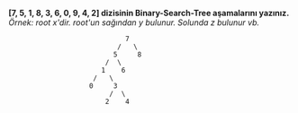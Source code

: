 **[7, 5, 1, 8, 3, 6, 0, 9, 4, 2] dizisinin Binary-Search-Tree aşamalarını yazınız.**
*Örnek: root x'dir. root'un sağından y bulunur. Solunda z bulunur vb.*

                                 7
                               /   \
                              5     8
                            /  \
                           1    6
                         /   \
                        0     3
                             /  \
                            2    4